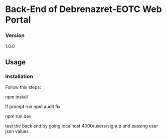 # Back-End of Debrenazret-EOTC Web Portal



### Version
1.0.0

## Usage


### Installation
Follow this steps: 

npm install

If prompt run npm audit fix

npm run dev

test the back end by going localhost:4000/users/signup and passing user json values

